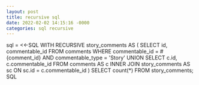 ```yaml
---
layout: post
title: recursive sql
date: 2022-02-02 14:15:16 -0000
categories: sql recursive
---
```


sql = <<-SQL
  WITH RECURSIVE story_comments AS (
    SELECT id, commentable_id FROM comments WHERE commentable_id = #{comment_id} AND commentable_type = 'Story'
    UNION
    SELECT c.id, c.commentable_id FROM comments AS c
    INNER JOIN story_comments AS sc ON sc.id = c.commentable_id
  ) SELECT count(*) FROM story_comments;
SQL
